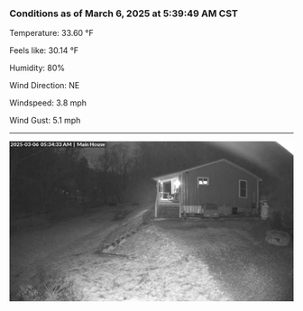 ### Conditions as of March 6, 2025 at 5:39:49 AM CST 

Temperature: 33.60 &deg;F

Feels like: 30.14 &deg;F

Humidity: 80%

Wind Direction: NE

Windspeed: 3.8 mph

Wind Gust: 5.1 mph

---

<img src="./images/latest.jpeg"/>

